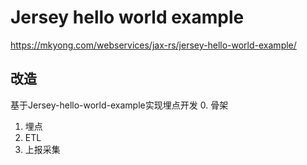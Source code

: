 # Jersey hello world example

https://mkyong.com/webservices/jax-rs/jersey-hello-world-example/




## 改造
基于Jersey-hello-world-example实现埋点开发
0. 骨架
1. 埋点
2. ETL
3. 上报采集

